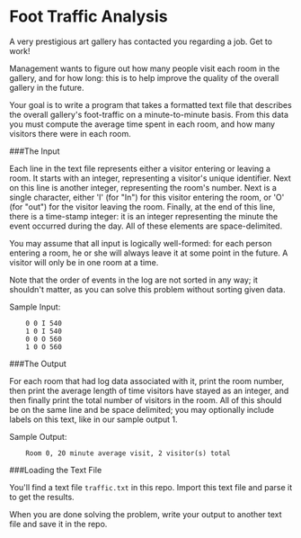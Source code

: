 Foot Traffic Analysis
=====================

A very prestigious art gallery has contacted you regarding a job. Get to work! 

Management wants to figure out how many people visit each room in the gallery, and for how long: this is to help improve the quality of the overall gallery in the future.

Your goal is to write a program that takes a formatted text file that describes the overall gallery's foot-traffic on a minute-to-minute basis. From this data you must compute the average time spent in each room, and how many visitors there were in each room.

###The Input

Each line in the text file represents either a visitor entering or leaving a room. It starts with an integer, representing a visitor's unique identifier. Next on this line is another integer, representing the room's number. Next is a single character, either 'I' (for "In") for this visitor entering the room, or 'O' (for "out") for the visitor leaving the room. Finally, at the end of this line, there is a time-stamp integer: it is an integer representing the minute the event occurred during the day. All of these elements are space-delimited.

You may assume that all input is logically well-formed: for each person entering a room, he or she will always leave it at some point in the future. A visitor will only be in one room at a time.

Note that the order of events in the log are not sorted in any way; it shouldn't matter, as you can solve this problem without sorting given data.

Sample Input:

        0 0 I 540
        1 0 I 540
        0 0 O 560
        1 0 O 560

###The Output

For each room that had log data associated with it, print the room number, then print the average length of time visitors have stayed as an integer, and then finally print the total number of visitors in the room. All of this should be on the same line and be space delimited; you may optionally include labels on this text, like in our sample output 1.

Sample Output:

        Room 0, 20 minute average visit, 2 visitor(s) total

###Loading the Text File

You'll find a text file `traffic.txt` in this repo. Import this text file and parse it to get the results.

When you are done solving the problem, write your output to another text file and save it in the repo.